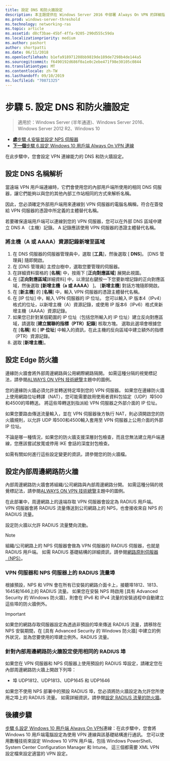 ```yaml
---
title: 設定 DNS 和防火牆設定
description: 本主題提供在 Windows Server 2016 中部署 Always On VPN 的詳細指示。
ms.prod: windows-server-threshold
ms.technology: networking-ras
ms.topic: article
ms.assetid: d8cf3bae-45bf-4ffa-9205-290d555c59da
ms.localizationpriority: medium
ms.author: pashort
author: shortpatti
ms.date: 06/11/2018
ms.openlocfilehash: b1efa918971208bb9819de189de7298b4de144a5
ms.sourcegitcommit: f6490192d686f0a1e0c2ebe471f98e30105c0844
ms.translationtype: MT
ms.contentlocale: zh-TW
ms.lasthandoff: 09/10/2019
ms.locfileid: "70871325"
---
```

# <a name="step-5-configure-dns-and-firewall-settings"></a>步驟 5. 設定 DNS 和防火牆設定

>適用於：Windows Server (半年通道)、Windows Server 2016、Windows Server 2012 R2、Windows 10

- [**處**步驟 4.安裝並設定 NPS 伺服器](vpn-deploy-nps.md)
- [**下一個**步驟 6.設定 Windows 10 用戶端 Always On VPN 連線](vpn-deploy-client-vpn-connections.md)

在此步驟中，您會設定 VPN 連線能力的 DNS 和防火牆設定。

## <a name="configure-dns-name-resolution"></a>設定 DNS 名稱解析

當遠端 VPN 用戶端連線時，它們會使用您的內部用戶端所使用的相同 DNS 伺服器，讓它們能夠以與您的其他內部工作站相同的方式來解析名稱。

因此，您必須確定外部用戶端用來連線到 VPN 伺服器的電腦名稱稱，符合在簽發給 VPN 伺服器的憑證中所定義的主體替代名稱。

若要確保遠端用戶端可以連線到您的 VPN 伺服器，您可以在外部 DNS 區域中建立 DNS A （主機）記錄。 A 記錄應該使用 VPN 伺服器的憑證主體替代名稱。

### <a name="to-add-a-host-a-or-aaaa-resource-record-to-a-zone"></a>將主機（A 或 AAAA）資源記錄新增至區域

1. 在 DNS 伺服器的伺服器管理員中，選取 [**工具**]，然後選取 [ **DNS**]。 [DNS 管理員] 隨即開啟。
2. 在 [DNS 管理員] 主控台樹中，選取您要管理的伺服器。
3. 在詳細資料窗格的 [**名稱**] 中，按兩下 [**正向對應區域**] 展開此視圖。
4. 在 [**正向對應區域**詳細資料] 中，以滑鼠右鍵按一下您要新增記錄的正向對應區域，然後選取 **[新增主機（a 或 AAAA）** ]。 [**新增主機**] 對話方塊隨即開啟。
5. 在 [**新主機**] 的 [**名稱**] 中，輸入 VPN 伺服器的憑證主體替代名稱。
6. 在 [IP 位址] 中，輸入 VPN 伺服器的 IP 位址。 您可以輸入 IP 版本4（IPv4）格式的位址，以新增主機（A）資源記錄，或使用 IP 版本6（IPv6）格式來新增主機（AAAA）資源記錄。
7. 如果您已針對某個範圍的 IP 位址（包括您所輸入的 IP 位址）建立反向對應區域，請選取 [**建立關聯的指標（PTR）記錄**] 核取方塊。  選取此選項會根據您在 [**名稱**] 和 [ **IP 位址**] 中輸入的資訊，在此主機的反向區域中建立額外的指標（PTR）資源記錄。
8. 選取 [**新增主機**]。

## <a name="configure-the-edge-firewall"></a>設定 Edge 防火牆

邊緣防火牆會將外部周邊網路與公用網際網路隔開。 如需這種分隔的視覺標記法，請參閱[ALWAYS ON VPN 技術總覽](../always-on-vpn-technology-overview.md)主題中的圖例。

您的邊緣防火牆必須允許並轉送特定埠到您的 VPN 伺服器。 如果您在邊緣防火牆上使用網路位址轉譯（NAT），您可能需要啟用使用者資料包協定（UDP）埠500和4500的埠轉送。 將這些埠轉送到指派給 VPN 伺服器之外部介面的 IP 位址。

如果您要路由傳送流量輸入，並在 VPN 伺服器後方執行 NAT，則必須開啟您的防火牆規則，以允許 UDP 埠500和4500輸入套用至 VPN 伺服器上公用介面的外部 IP 位址。

不論是哪一種情況，如果您的防火牆支援深層封包檢查，而且您無法建立用戶端連線，您應該嘗試放寬或停用 IKE 會話的深度封包檢查。

如需有關如何進行這些設定變更的資訊，請參閱您的防火牆檔。

## <a name="configure-the-internal-perimeter-network-firewall"></a>設定內部周邊網路防火牆

內部周邊網路防火牆會將組織/公司網路與內部周邊網路分開。 如需這種分隔的視覺標記法，請參閱[ALWAYS ON VPN 技術總覽](../always-on-vpn-technology-overview.md)主題中的圖例。

在此部署中，周邊網路上的遠端存取 VPN 伺服器會設定為 RADIUS 用戶端。  VPN 伺服器會將 RADIUS 流量傳送到公司網路上的 NPS，也會接收來自 NPS 的 RADIUS 流量。

設定防火牆以允許 RADIUS 流量雙向流動。

>[!NOTE]
>組織/公司網路上的 NPS 伺服器會做為 VPN 伺服器的 RADIUS 伺服器，也就是 RADIUS 用戶端。 如需 RADIUS 基礎結構的詳細資訊，請參閱[網路原則伺服器（NPS）](../../../../../networking/technologies/nps/nps-top.md)。

### <a name="radius-traffic-ports-on-the-vpn-server-and-nps-server"></a>VPN 伺服器和 NPS 伺服器上的 RADIUS 流量埠

根據預設，NPS 和 VPN 會在所有已安裝的網路介面卡上，接聽埠1812、1813、1645和1646上的 RADIUS 流量。 如果您在安裝 NPS 時啟用 [具有 Advanced Security 的 Windows 防火牆]，則會在 IPv6 和 IPv4 流量的安裝過程中自動建立這些埠的防火牆例外。

>[!IMPORTANT]
>如果您的網路存取伺服器設定為透過非預設的埠來傳送 RADIUS 流量，請移除在 NPS 安裝期間，在 [具有 Advanced Security 的 Windows 防火牆] 中建立的例外狀況，並為您要使用的埠建立例外。RADIUS 流量。

### <a name="use-the-same-radius-ports-for-the-internal-perimeter-network-firewall-configuration"></a>針對內部周邊網路防火牆設定使用相同的 RADIUS 埠

如果您在 VPN 伺服器和 NPS 伺服器上使用預設的 RADIUS 埠設定，請確定您在內部周邊網路防火牆上開啟下列埠：

- 埠 UDP1812、UDP1813、UDP1645 和 UDP1646

如果您不使用 NPS 部署中的預設 RADIUS 埠，您必須將防火牆設定為允許您所使用之埠上的 RADIUS 流量。 如需詳細資訊，請參閱[設定 RADIUS 流量的防火牆](../../../../../networking/technologies/nps/nps-firewalls-configure.md)。

## <a name="next-steps"></a>後續步驟

[步驟 6.設定 Windows 10 用戶端 Always On VPN](vpn-deploy-client-vpn-connections.md)連線：在此步驟中，您會將 Windows 10 用戶端電腦設定為使用 VPN 連線與該基礎結構進行通訊。 您可以使用數種技術來設定 Windows 10 VPN 用戶端，包括 Windows PowerShell、System Center Configuration Manager 和 Intune。 這三個都需要 XML VPN 設定檔來設定適當的 VPN 設定。